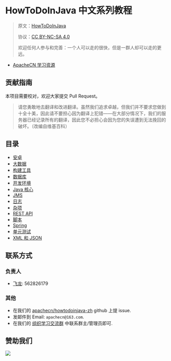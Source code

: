 # HowToDoInJava 中文系列教程

> 原文：[HowToDoInJava](https://howtodoinjava.com/)
> 
> 协议：[CC BY-NC-SA 4.0](http://creativecommons.org/licenses/by-nc-sa/4.0/)
> 
> 欢迎任何人参与和完善：一个人可以走的很快，但是一群人却可以走的更远。

* [ApacheCN 学习资源](http://docs.apachecn.org/)

## 贡献指南

本项目需要校对，欢迎大家提交 Pull Request。

> 请您勇敢地去翻译和改进翻译。虽然我们追求卓越，但我们并不要求您做到十全十美，因此请不要担心因为翻译上犯错——在大部分情况下，我们的服务器已经记录所有的翻译，因此您不必担心会因为您的失误遭到无法挽回的破坏。（改编自维基百科）

## 目录

+   [安卓](docs/android/SUMMARY.md)
+   [大数据](docs/bigdata/SUMMARY.md)
+   [构建工具](docs/build/SUMMARY.md)
+   [数据库](docs/db/SUMMARY.md)
+   [开发环境](docs/env/SUMMARY.md)
+   [Java 核心](docs/java/SUMMARY.md)
+   [JMS](docs/jms/SUMMARY.md)
+   [日志](docs/logging/SUMMARY.md)
+   [杂项](docs/misc/SUMMARY.md)
+   [REST API](docs/rest/SUMMARY.md)
+   [脚本](docs/script/SUMMARY.md)
+   [Spring](docs/spring/SUMMARY.md)
+   [单元测试](docs/test/SUMMARY.md)
+   [XML 和 JSON](docs/xml/SUMMARY.md)

## 联系方式

### 负责人

* [飞龙](https://github.com/wizardforcel): 562826179

### 其他

*   在我们的 [apachecn/howtodoinjava-zh](https://github.com/apachecn/howtodoinjava-zh) github 上提 issue.
*   发邮件到 Email: `apachecn@163.com`.
*   在我们的 [组织学习交流群](http://www.apachecn.org/organization/348.html) 中联系群主/管理员即可.

## 赞助我们

![](http://data.apachecn.org/img/about/donate.jpg)
